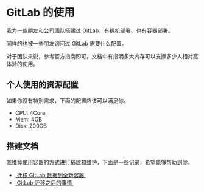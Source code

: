 # GitLab 的使用

我为一些朋友和公司团队搭建过 GitLab，有裸机部署、也有容器部署。

同样的也被一些朋友询问过 GitLab 需要什么配置。

对于团队来说，参考官方指南即可，文档中有指明多大内存可以支撑多少人相对高体验的使用。

## 个人使用的资源配置

如果你没有特别需求，下面的配置应该可以满足你。

- CPU: 4Core
- Mem: 4GB
- Disk: 200GB

## 搭建文档

我推荐使用容器的方式进行搭建和维护，下面是一些记录，希望能够帮助到你。

- [ 迁移 GitLab 数据到全新容器 ](https://soulteary.com/2018/09/27/migrate-your-gitlab.html)
- [ GitLab 迁移之后的事情 ](https://soulteary.com/2018/09/29/after-gitlab-migration.html)